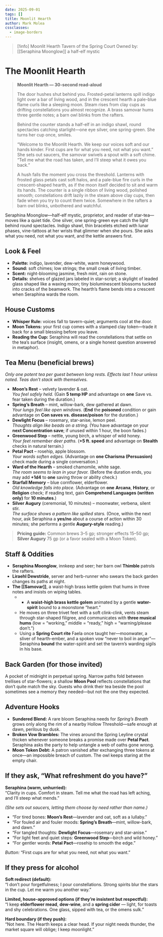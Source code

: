 ```yaml
---
date: 2025-09-01
tags: []
title: Moonlit Hearth
author: Mark Molea
cssclasses:
  - image-borders
---
```

> [!info] Moonlit Hearth 
> Tavern of the Spring Court
> Owned by: [[Seraphina Moonglow]] a half-elf mystic

# The Moonlit Hearth

> **Moonlit Hearth — 30-second read-aloud**
> 
> The door hushes shut behind you. Frosted-petal lanterns spill indigo light over a bar of living wood, and in the crescent hearth a pale-blue flame curls like a sleeping moon. Steam rises from clay cups as drifting constellations you almost recognize. A brass samovar hums three gentle notes; a barn owl blinks from the rafters.
> 
> Behind the counter stands a half-elf in an indigo shawl, round spectacles catching starlight—one eye silver, one spring-green. She turns her cup once, smiles.
> 
> “Welcome to the Moonlit Hearth. We keep our voices soft and our hands kinder. First cups are for what you need, not what you want.” She sets out saucers, the samovar swivels a spout with a soft chime. “Tell me what the road has taken, and I’ll steep what it owes you back.”
> 
> A hush falls the moment you cross the threshold. Lanterns with frosted glass petals cast soft halos, and a pale-blue fire curls in the crescent-shaped hearth, as if the moon itself decided to sit and warm its hands. The counter is a single ribbon of living wood, polished smooth; constellations drift lazily in the steam above clay cups, then fade when you try to count them twice. Somewhere in the rafters a barn owl blinks, unbothered and watchful.

Seraphina Moonglow—half-elf mystic, proprietor, and reader of star-tea—moves like a quiet tide. One silver, one spring-green eye catch the light behind round spectacles. Indigo shawl, thin bracelets etched with lunar phases, vine-tattoos at her wrists that glimmer when she pours. She asks what you need, not what you want, and the kettle answers first.

## Look & Feel

- **Palette:** indigo, lavender, dew-white, warm honeywood.
- **Sound:** soft chimes; low strings; the small creak of living timber.
- **Scent:** night-blooming jasmine, fresh mint, rain on stone.
- **Details:** shelves of glazed jars labeled in star-script; a skylight of leaded glass shaped like a waxing moon; tiny bioluminescent blossoms tucked into cracks of the beamwork. The hearth’s flame bends into a crescent when Seraphina wards the room.

## House Customs

- **Whisper Rule:** voices fall to tavern-quiet; arguments cool at the door.
- **Moon Tokens:** your first cup comes with a stamped clay token—trade it back for a small blessing before you leave.
- **Reading the Cup:** Seraphina will read the constellations that settle on the tea’s surface (insight, omens, or a single honest question answered in metaphor).

## Tea Menu (beneficial brews)

_Only one potent tea per guest between long rests. Effects last 1 hour unless noted. Teas don’t stack with themselves._

- **Moon’s Rest** – velvety lavender & oat.  
    _You feel safely held._ (Gain **5 temp HP** and advantage on **one** Save vs. fear taken during the duration.)
- **Spring’s Breath** – mint, willow-bark, dew gathered at dawn.  
    _Your lungs feel like open windows._ (**End** the **poisoned** condition or gain advantage on **Con saves vs. disease/poison** for the duration.)
- **Dewlight Focus** – rosemary, star-anise, lemon peel.  
    _Thoughts align like beads on a string._ (You have advantage on your **next Concentration save**; if unused within 1 hour, the boon fades.)
- **Greenwood Step** – nettle, young birch, a whisper of wild honey.  
    _Your feet remember deer paths._ (**+5 ft. speed** and advantage on **Stealth** checks in natural terrain.)
- **Petal Pact** – rosehip, apple blossom.  
    _Your words soften edges._ (Advantage on **one Charisma (Persuasion)** check made during a single conversation.)
- **Ward of the Hearth** – smoked chamomile, white sage.  
    _The room seems to lean in your favor._ (Before the duration ends, you may add **+1d4** to **one** saving throw or ability check.)
- **Starfall Memory** – blue cornflower, elderflower.  
    _Old knowledge falls into place._ (Advantage on **one** **Arcana**, **History**, or **Religion** check; if reading text, gain **Comprehend Languages (written only)** for **10 minutes**.)
- **Silver Augury** (ceremonial, 10 minutes) – moonwater, verbena, silent stir.  
    _The surface shows a pattern like spilled stars._ (Once, within the next hour, ask Seraphina a **yes/no** about a course of action within 30 minutes; she performs a gentle **Augury-style** reading.)

> **Pricing guide:** Common brews 3–5 gp; stronger effects 15–50 gp; **Silver Augury** 75 gp (or a favor sealed with a Moon Token).

## Staff & Oddities

- **Seraphina Moonglow**, innkeep and seer; her barn owl **Thimble** patrols the rafters.    
- **Liraehl Dewstride**, server and herb-runner who swears the back garden changes its paths at night.
- **The [[Samovar]]**, a waist-high brass kettle golem that hums in three notes and insists on wiping tables.
	- - A **waist-high brass kettle golem** animated by a gentle **water-spirit** bound to a moonstone “heart.”
	- He moves on three trivet feet with a soft clink-clink, vents steam through star-shaped filigree, and communicates with **three musical hums** (low = “working,” middle = “ready,” high = “warning/please don’t.”)
	- Using a **Spring Court rite** Faela once taught her—moonwater, a sliver of hearth-ember, and a spoken vow “never to boil in anger”—Seraphina **bound** the water-spirit and set the tavern’s warding sigils in his base.

## Back Garden (for those invited)

A pocket of midnight in perpetual spring. Narrow paths fold between trellises of star-flowers; a shallow **Moon Pool** reflects constellations that don’t quite match the sky. Guests who drink their tea beside the pool sometimes see a memory they needed—but not the one they expected.

## Adventure Hooks

- **Sundered Blend:** A rare bloom Seraphina needs for _Spring’s Breath_ grows only along the rim of a nearby Hollow Threshold—safe enough at dawn, perilous by dusk.    
- **Broken Vow Brambles:** The vines around the Spring Leyline crystal thicken whenever someone breaks a promise made over **Petal Pact**. Seraphina asks the party to help untangle a web of oaths gone wrong.
- **Moon Token Debt:** A patron vanished after exchanging three tokens at once—an impossible breach of custom. The owl keeps staring at the empty chair.

## If they ask, “What refreshment do you have?”

**Seraphina (warm, unhurried):**  
“Clarity in cups. Comfort in steam. Tell me what the road has left aching, and I’ll steep what mends.”

_(She sets out saucers, letting them choose by need rather than name.)_

- “For tired bones: **Moon’s Rest**—lavender and oat, soft as a lullaby.”
- “For fouled air and fouler moods: **Spring’s Breath**—mint, willow-bark, and dawn.”
- “For tangled thoughts: **Dewlight Focus**—rosemary and star-anise.”
- “For light feet and quiet steps: **Greenwood Step**—birch and wild honey.”
- “For gentler words: **Petal Pact**—rosehip to smooth the edge.”

_Button:_ “First cups are for what you need, not what you want.”

## If they press for alcohol

**Soft redirect (default):**  
“I don’t pour forgetfulness; I pour constellations. Strong spirits blur the stars in the cup. Let me warm you another way.”

**Limited, house-approved options (if they’re insistent but respectful):**  
“I keep **elderflower mead**, **dew-wine**, and a **spring cider** — light, for toasts and shy celebrations. One glass, sipped with tea, or the omens sulk.”

**Hard boundary (if they push):**  
“Not here. The Hearth keeps a clear head. If your night needs thunder, the market square will oblige; I keep moonlight.”